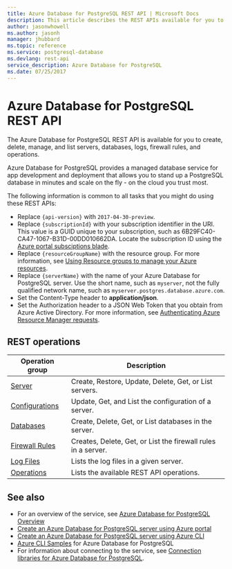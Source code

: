 ```yaml
---
title: Azure Database for PostgreSQL REST API | Microsoft Docs
description: This article describes the REST APIs available for you to use with Azure Database for PostgreSQL to create, delete, manage, and list servers, databases, logs, firewall rules, and operations.
author: jasonwhowell
ms.author: jasonh
manager: jhubbard
ms.topic: reference
ms.service: postgresql-database
ms.devlang: rest-api
service_description: Azure Database for PostgreSQL
ms.date: 07/25/2017
---
```


# Azure Database for PostgreSQL REST API
The Azure Database for PostgreSQL REST API is available for you to create, delete, manage, and list servers, databases, logs, firewall rules, and operations. 

Azure Database for PostgreSQL provides a managed database service for app development and deployment that allows you to stand up a PostgreSQL database in minutes and scale on the fly - on the cloud you trust most.

 The following information is common to all tasks that you might do using these REST APIs:  
-   Replace `{api-version}` with `2017-04-30-preview`.
-   Replace `{subscriptionId}` with your subscription identifier in the URI. This value is a GUID unique to your subscription, such as 6B29FC40-CA47-1067-B31D-00DD010662DA.  Locate the subscription ID using the [Azure portal subsciptions blade](https://portal.azure.com/#blade/Microsoft_Azure_Billing/SubscriptionsBlade).
-   Replace `{resourceGroupName}` with the resource group. For more information, see [Using Resource groups to manage your Azure resources](http://azure.microsoft.com/documentation/articles/azure-preview-portal-using-resource-groups/).  
-   Replace `{serverName}` with the name of your Azure Database for PostgreSQL server. Use the short name, such as `myserver`, not the fully qualified network name, such as `myserver.postgres.database.azure.com`.
-   Set the Content-Type header to **application/json**.  
-   Set the Authorization header to a JSON Web Token that you obtain from Azure Active Directory. For more information, see [Authenticating Azure Resource Manager requests](https://msdn.microsoft.com/library/azure/dn790557.aspx). 

## REST operations

| Operation group | Description |
|---|---|
| [Server](~/docs-ref-autogen/postgresql/Servers.json) | Create, Restore, Update, Delete, Get, or List servers. |
| [Configurations](~/docs-ref-autogen/postgresql/Configurations.json) | Update, Get, and List the configuration of a server. | 
| [Databases](~/docs-ref-autogen/postgresql/Databases.json)  | Create, Delete, Get, or List databases in the server. | 
| [Firewall Rules](~/docs-ref-autogen/postgresql/FirewallRules.json) | Creates, Delete, Get, or List the firewall rules in a server. |
| [Log Files](~/docs-ref-autogen/postgresql/LogFiles.json) | Lists the log files in a given server. |
| [Operations](~/docs-ref-autogen/postgresql/Operations.json) | Lists the available REST API operations. |


## See also
- For an overview of the service, see [Azure Database for PostgreSQL Overview](/azure/postgresql/overview.md)
- [Create an Azure Database for PostgreSQL server using Azure portal](/azure/postgresql/quickstart-create-server-database-portal.md)
- [Create an Azure Database for PostgreSQL server using Azure CLI](/azure/postgresql/quickstart-create-server-database-azure-cli.md)
- [Azure CLI Samples](/azure/postgresql/sample-scripts-azure-cli) for Azure Database for PostgreSQL
- For information about connecting to the service, see [Connection libraries for Azure Database for PostgreSQL](/azure/postgresql/concepts-connection-libraries.md).
